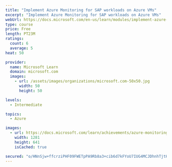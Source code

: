 ```yaml
---
title: "Implement Azure Monitoring for SAP workloads on Azure VMs"
excerpt: "Implement Azure Monitoring for SAP workloads on Azure VMs"
webUrl: https://docs.microsoft.com/en-us/learn/modules/implement-azure-monitoring-sap-workloads-azure-virtual-machines/
type: course
price: Free
length: PT23M
ratings:
  count: 6
  average: 5
heat: 50

provider:
  name: Microsoft Learn
  domain: microsoft.com
  images:
    - url: /assets/images/organizations/microsoft.com-50x50.jpg
      width: 50
      height: 50

levels:
  - Intermediate

topics:
  - Azure

images:
  - url: https://docs.microsoft.com/learn/achievements/azure-monitoring-sap-workloads-social.png
    width: 1281
    height: 641
    isCached: true

secured: "o/HNnSjw+ffcrziPHF09FWETpPA9Rb8a3+cib6d7kFYoU7IUG4MCJDhnhTjtH4gt823a9Mf5UnyvIT2wq6pgyubWHaKqwUS1CgNjEwiYI1yIidvPUdR7O1UMSfMyKXEkCyx7WgaS/o/84kCtAaJdP/+PDrHP6WDxSRT01pDHg0gARf5ANV1mXorGKrQNvEREQAwE5NZK5qYAGtwq9Es94Xhmmlu5rQ1HJDdiWWpUTIyrj96/OR/EECGBFPo7h3ffACHAUFNJCDmJB7rHSs6SO1IXVdMMSjrCXdOwr8BbuIGQet/AdfrB8r/mGFLYnNS1RG3oNXRuPPqpeqJFWIQyEPRgb/K6FAQiNrSJYvV5xc3EmoOQqu4t8HXZbEE+k2QnCCsk+T4Jlku+jia5fZYrG7DJOl/SfsMUqwXIvH8lIPc=;xSjXtxyEfryEpFSoEFyHrw=="
---
```



